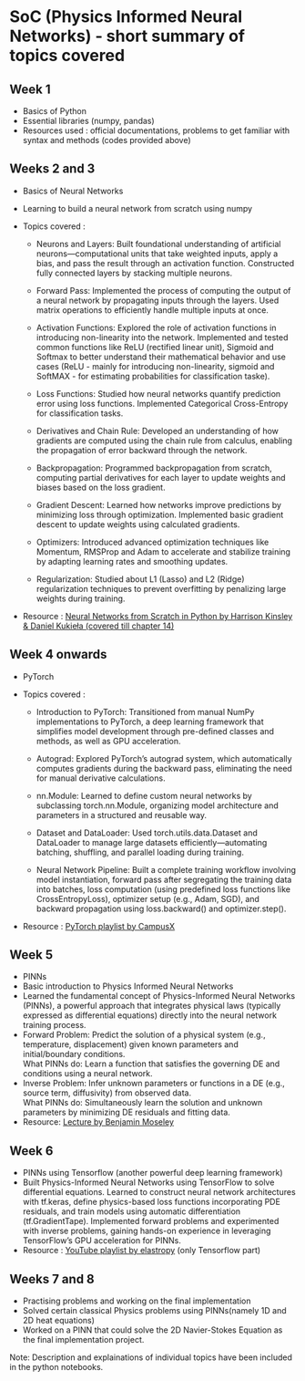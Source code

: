 # SoC (Physics Informed Neural Networks) - short summary of topics covered

## Week 1
* Basics of Python
* Essential libraries (numpy, pandas)
* Resources used : official documentations, problems to get familiar with syntax and methods (codes provided above)

## Weeks 2 and 3
* Basics of Neural Networks
* Learning to build a neural network from scratch using numpy
* Topics covered :
  - Neurons and Layers: Built foundational understanding of artificial neurons—computational units that take weighted inputs, apply a bias, and pass the result through an activation function. Constructed fully connected layers by stacking multiple neurons.

  - Forward Pass: Implemented the process of computing the output of a neural network by propagating inputs through the layers. Used matrix operations to efficiently handle multiple inputs at once.

  - Activation Functions: Explored the role of activation functions in introducing non-linearity into the network. Implemented and tested common functions like ReLU (rectified linear unit), Sigmoid and Softmax to better understand their mathematical behavior and use cases (ReLU - mainly for introducing non-linearity, sigmoid and SoftMAX - for estimating probabilities for classification taske).

  - Loss Functions: Studied how neural networks quantify prediction error using loss functions. Implemented Categorical Cross-Entropy for classification tasks.

  - Derivatives and Chain Rule: Developed an understanding of how gradients are computed using the chain rule from calculus, enabling the propagation of error backward through the network.

  - Backpropagation: Programmed backpropagation from scratch, computing partial derivatives for each layer to update weights and biases based on the loss gradient.
 
  - Gradient Descent: Learned how networks improve predictions by minimizing loss through optimization. Implemented basic gradient descent to update weights using calculated gradients.

  - Optimizers: Introduced advanced optimization techniques like Momentum, RMSProp and Adam to accelerate and stabilize training by adapting learning rates and smoothing updates.

  - Regularization: Studied about L1 (Lasso) and L2 (Ridge) regularization techniques to prevent overfitting by penalizing large weights during training.

* Resource : [Neural Networks from Scratch in Python by Harrison Kinsley & Daniel Kukieła (covered till chapter 14)](http://103.203.175.90:81/fdScript/RootOfEBooks/E%20Book%20collection%20-%202024%20-%20G/CSE%20%20IT%20AIDS%20ML/Neural%20Network.pdf)



## Week 4 onwards
* PyTorch
* Topics covered :
  - Introduction to PyTorch: Transitioned from manual NumPy implementations to PyTorch, a deep learning framework that simplifies model development through pre-defined classes and methods, as well as GPU acceleration.

  - Autograd: Explored PyTorch’s autograd system, which automatically computes gradients during the backward pass, eliminating the need for manual derivative calculations.

  - nn.Module: Learned to define custom neural networks by subclassing torch.nn.Module, organizing model architecture and parameters in a structured and reusable way.

  - Dataset and DataLoader: Used torch.utils.data.Dataset and DataLoader to manage large datasets efficiently—automating batching, shuffling, and parallel loading during training.
 
  - Neural Network Pipeline: Built a complete training workflow involving model instantiation, forward pass after segregating the training data into batches, loss computation (using predefined loss functions like CrossEntropyLoss), optimizer setup (e.g., Adam, SGD), and backward propagation using loss.backward() and optimizer.step().

* Resource : [PyTorch playlist by CampusX](https://www.youtube.com/watch?v=mDsFsnw3SK4&list=PLKnIA16_Rmvboy8bmDCjwNHgTaYH2puK7&index=2)

## Week 5
* PINNs
* Basic introduction to Physics Informed Neural Networks
* Learned the fundamental concept of Physics-Informed Neural Networks (PINNs), a powerful approach that integrates physical laws (typically expressed as differential equations) directly into the neural network training process.
* Forward Problem: Predict the solution of a physical system (e.g., temperature, displacement) given known parameters and initial/boundary conditions.\
What PINNs do: Learn a function that satisfies the governing DE and conditions using a neural network.
* Inverse Problem: Infer unknown parameters or functions in a DE (e.g., source term, diffusivity) from observed data.\
What PINNs do: Simultaneously learn the solution and unknown parameters by minimizing DE residuals and fitting data.
* Resource: [Lecture by Benjamin Moseley](https://www.youtube.com/watch?v=G_hIppUWcsc&t=1781s )

## Week 6
* PINNs using Tensorflow (another powerful deep learning framework)
* Built Physics-Informed Neural Networks using TensorFlow to solve differential equations. Learned to construct neural network architectures with tf.keras, define physics-based loss functions incorporating PDE residuals, and train models using automatic differentiation (tf.GradientTape). Implemented forward problems and experimented with inverse problems, gaining hands-on experience in leveraging TensorFlow’s GPU acceleration for PINNs.
* Resource : [YouTube playlist by elastropy](https://www.youtube.com/watch?v=pq3aAWU6kBQ&list=PLM7DTyYjZGuLmg3f6j40fEF18jyQmYsC2) (only Tensorflow part)

## Weeks 7 and 8
* Practising problems and working on the final implementation
* Solved certain classical Physics problems using PINNs(namely 1D and 2D heat equations)
* Worked on a PINN that could solve the 2D Navier-Stokes Equation as the final implementation project.

Note: Description and explainations of individual topics have been included in the python notebooks.
